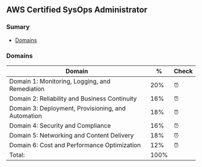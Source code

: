 ## AWS Certified SysOps Administrator

### Sumary
 - [Domains](#domains)

### Domains

| Domain                                                |  %  | Check  |
| ----------------------------------------------------- | --- | ------ |
| Domain 1: Monitoring, Logging, and Remediation        | 20% |   ⏰   |
| Domain 2: Reliability and Business Continuity         | 16% |   ⏰   |
| Domain 3: Deployment, Provisioning, and Automation    | 18% |   ⏰   |
| Domain 4: Security and Compliance                     | 16% |   ⏰   |
| Domain 5: Networking and Content Delivery             | 18% |   ⏰   |
| Domain 6: Cost and Performance Optimization           | 12% |   ⏰   |
| Total:                                                | 100%|        |
